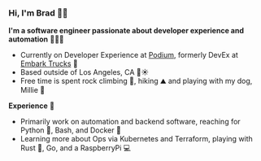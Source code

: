 ### Hi, I'm Brad 👋🏻

**I'm a software engineer passionate about developer experience and automation** 👨🏻‍💻

- Currently on Developer Experience at [Podium](@podium), formerly DevEx at [Embark Trucks](@embarktrucks) :truck:
- Based outside of Los Angeles, CA :ocean::sunny:
- Free time is spent rock climbing :climbing:, hiking :mountain: and playing with my dog, Millie :dog:

**Experience** :scroll:

- Primarily work on automation and backend software, reaching for Python :snake:,
  Bash, and Docker :whale:
- Learning more about Ops via Kubernetes and Terraform, playing with Rust :crab:, Go, and a RaspberryPi :computer:
